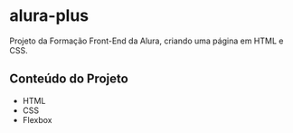 # alura-plus

Projeto da Formação Front-End da Alura, criando uma página em HTML e CSS.

## Conteúdo do Projeto

- HTML
- CSS
- Flexbox
